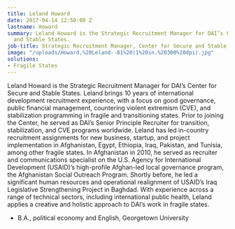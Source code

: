 ```yaml
---
title: Leland Howard
date: 2017-04-14 12:50:00 Z
lastname: Howard
summary: Leland Howard is the Strategic Recruitment Manager for DAI’s Center for Secure
  and Stable States.
job-title: Strategic Recruitment Manager, Center for Secure and Stable States
image: "/uploads/Howard,%20Leland--81%20(1%20in.%20300%20dpi).jpg"
solutions:
- Fragile States
---
```


Leland Howard is the Strategic Recruitment Manager for DAI’s Center for Secure and Stable States. Leland brings 10 years of international development recruitment experience, with a focus on good governance, public financial management, countering violent extremism (CVE), and stabilization programming in fragile and transitioning states. Prior to joining the Center, he served as DAI’s Senior Principle Recruiter for transition, stabilization, and CVE programs worldwide. Leland has led in-country recruitment assignments for new business, startup, and project implementation in Afghanistan, Egypt, Ethiopia, Iraq, Pakistan, and Tunisia, among other fragile states. In Afghanistan in 2010, he served as recruiter and communications specialist on the U.S. Agency for International Development (USAID)’s high-profile Afghan-led local governance program, the Afghanistan Social Outreach Program. Shortly before, he led a significant human resources and operational realignment of USAID’s Iraq Legislative Strengthening Project in Baghdad. With experience across a range of technical sectors, including international public health, Leland applies a creative and holistic approach to DAI’s work in fragile states.
* B.A., political economy and English, Georgetown University